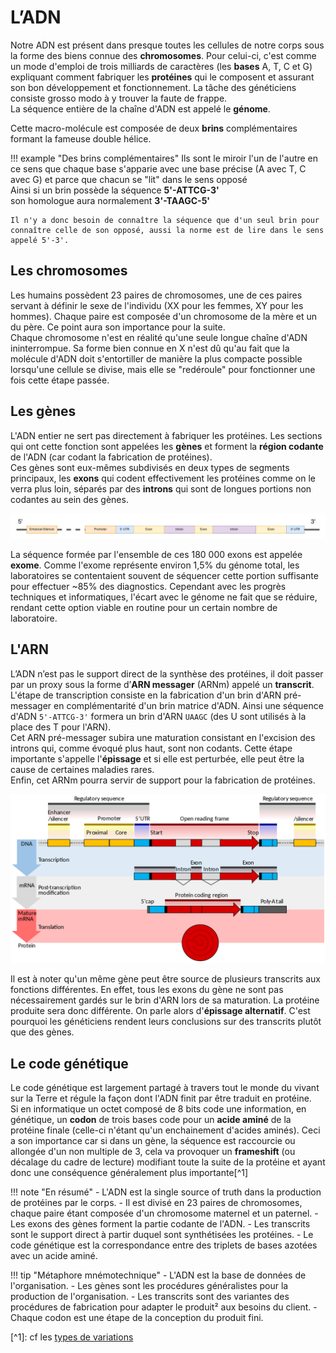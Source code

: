 # L’ADN

Notre ADN est présent dans presque toutes les cellules de notre corps sous la forme des biens connue des **chromosomes**. Pour celui-ci, c'est comme un mode d'emploi de trois milliards de caractères (les **bases** A, T, C et G) expliquant comment fabriquer les **protéines** qui le composent et assurant son bon développement et fonctionnement. La tâche des généticiens consiste grosso modo à y trouver la faute de frappe.\
La séquence entière de la chaîne d'ADN est appelé le **génome**.

Cette macro-molécule est composée de deux **brins** complémentaires formant la fameuse double hélice.

!!! example "Des brins complémentaires"
Ils sont le miroir l'un de l'autre en ce sens que chaque base s'apparie avec une base précise (A avec T, C avec G) et parce que chacun se "lit" dans le sens opposé\
Ainsi si un brin possède la séquence **5'-ATTCG-3'**\
son homologue aura normalement **3'-TAAGC-5'**

```
Il n'y a donc besoin de connaître la séquence que d'un seul brin pour connaître celle de son opposé, aussi la norme est de lire dans le sens appelé 5'-3'.
```

## Les chromosomes

Les humains possèdent 23 paires de chromosomes, une de ces paires servant à définir le sexe de l'individu (XX pour les femmes, XY pour les hommes). Chaque paire est composée d'un chromosome de la mère et un du père. Ce point aura son importance pour la suite.\
Chaque chromosome n'est en réalité qu'une seule longue chaîne d'ADN ininterrompue. Sa forme bien connue en X n'est dû qu'au fait que la molécule d'ADN doit s'entortiller de manière la plus compacte possible lorsqu'une cellule se divise, mais elle se "redéroule" pour fonctionner une fois cette étape passée.

## Les gènes

L'ADN entier ne sert pas directement à fabriquer les protéines. Les sections qui ont cette fonction sont appelées les **gènes** et forment la **région codante** de l'ADN (car codant la fabrication de protéines).\
Ces gènes sont eux-mêmes subdivisés en deux types de segments principaux, les **exons** qui codent effectivement les protéines comme on le verra plus loin, séparés par des **introns** qui sont de longues portions non codantes au sein des gènes.

[![Gène](./images/gene.jpg)](./images/gene.jpg)

La séquence formée par l'ensemble de ces 180 000 exons est appelée **exome**. Comme l'exome représente environ 1,5% du génome total, les laboratoires se contentaient souvent de séquencer cette portion suffisante pour effectuer ~85% des diagnostics. Cependant avec les progrès techniques et informatiques, l'écart avec le génome ne fait que se réduire, rendant cette option viable en routine pour un certain nombre de laboratoire.

## L'ARN

L’ADN n’est pas le support direct de la synthèse des protéines, il doit passer par un proxy sous la forme d’**ARN messager** (ARNm) appelé un **transcrit**.\
L'étape de transcription consiste en la fabrication d'un brin d'ARN pré-messager en complémentarité d'un brin matrice d'ADN. Ainsi une séquence d'ADN `5'-ATTCG-3'` formera un brin d'ARN `UAAGC` (des U sont utilisés à la place des T pour l'ARN).\
Cet ARN pré-messager subira une maturation consistant en l'excision des introns qui, comme évoqué plus haut, sont non codants. Cette étape importante s'appelle l'**épissage** et si elle est perturbée, elle peut être la cause de certaines maladies rares.\
Enfin, cet ARNm pourra servir de support pour la fabrication de protéines.

[![Transcription/Traduction](./images/gene_maturation.png)](./images/gene_maturation.png)

Il est à noter qu'un même gène peut être source de plusieurs transcrits aux fonctions différentes. En effet, tous les exons du gène ne sont pas nécessairement gardés sur le brin d'ARN lors de sa maturation. La protéine produite sera donc différente. On parle alors d'**épissage alternatif**. C'est pourquoi les généticiens rendent leurs conclusions sur des transcrits plutôt que des gènes.

## Le code génétique

Le code génétique est largement partagé à travers tout le monde du vivant sur la Terre et régule la façon dont l'ADN finit par être traduit en protéine.\
Si en informatique un octet composé de 8 bits code une information, en génétique, un **codon** de trois bases code pour un **acide aminé** de la protéine finale (celle-ci n'étant qu'un enchainement d'acides aminés). Ceci a son importance car si dans un gène, la séquence est raccourcie ou allongée d'un non multiple de 3, cela va provoquer un **frameshift** (ou décalage du cadre de lecture) modifiant toute la suite de la protéine et ayant donc une conséquence généralement plus importante\[^1\]

!!! note "En résumé"
\- L'ADN est la single source of truth dans la production de protéines par le corps.
\- Il est divisé en 23 paires de chromosomes, chaque paire étant composée d'un chromosome maternel et un paternel.
\- Les exons des gènes forment la partie codante de l'ADN.
\- Les transcrits sont le support direct à partir duquel sont synthétisées les protéines.
\- Le code génétique est la correspondance entre des triplets de bases azotées avec un acide aminé.

!!! tip "Métaphore mnémotechnique"
\- L'ADN est la base de données de l'organisation.
\- Les gènes sont les procédures généralistes pour la production de l'organisation.
\- Les transcrits sont des variantes des procédures de fabrication pour adapter le produit² aux besoins du client.
\- Chaque codon est une étape de la conception du produit fini.

\[^1\]: cf les [types de variations](./variants.md)
